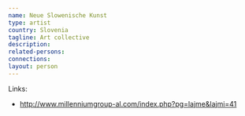 ```yaml
---
name: Neue Slowenische Kunst
type: artist
country: Slovenia
tagline: Art collective
description:
related-persons:
connections:
layout: person
---
```





Links:
* <http://www.millenniumgroup-al.com/index.php?pg=lajme&lajmi=41>

